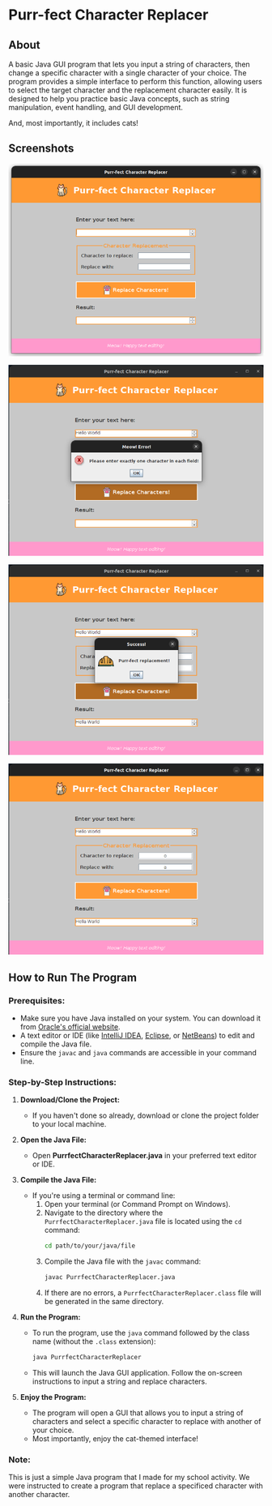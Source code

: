 # Purr-fect Character Replacer

## About

A basic Java GUI program that lets you input a string of characters, then change a specific character with a single character of your choice. The program provides a simple interface to perform this function, allowing users to select the target character and the replacement character easily. It is designed to help you practice basic Java concepts, such as string manipulation, event handling, and GUI development.

And, most importantly, it includes cats!

## Screenshots

![Program Screenshot](assets/1.png)

![Program Screenshot](assets/2.png)

![Program Screenshot](assets/3.png)

![Program Screenshot](assets/4.png)

## How to Run The Program

### Prerequisites:
- Make sure you have Java installed on your system. You can download it from [Oracle's official website](https://www.oracle.com/java/technologies/javase-jdk15-downloads.html).
- A text editor or IDE (like [IntelliJ IDEA](https://www.jetbrains.com/idea/), [Eclipse](https://www.eclipse.org/), or [NetBeans](https://netbeans.apache.org/)) to edit and compile the Java file.
- Ensure the `javac` and `java` commands are accessible in your command line.

### Step-by-Step Instructions:

1. **Download/Clone the Project:**
   - If you haven't done so already, download or clone the project folder to your local machine.

2. **Open the Java File:**
   - Open **PurrfectCharacterReplacer.java** in your preferred text editor or IDE.

3. **Compile the Java File:**
   - If you're using a terminal or command line:
     1. Open your terminal (or Command Prompt on Windows).
     2. Navigate to the directory where the `PurrfectCharacterReplacer.java` file is located using the `cd` command:
        ```bash
        cd path/to/your/java/file
        ```
     3. Compile the Java file with the `javac` command:
        ```bash
        javac PurrfectCharacterReplacer.java
        ```
     4. If there are no errors, a `PurrfectCharacterReplacer.class` file will be generated in the same directory.

4. **Run the Program:**
   - To run the program, use the `java` command followed by the class name (without the `.class` extension):
     ```bash
     java PurrfectCharacterReplacer
     ```
   - This will launch the Java GUI application. Follow the on-screen instructions to input a string and replace characters.

5. **Enjoy the Program:**
   - The program will open a GUI that allows you to input a string of characters and select a specific character to replace with another of your choice.
   - Most importantly, enjoy the cat-themed interface!

### Note:

This is just a simple Java program that I made for my school activity. We were instructed to create a program that replace a specificed character with another character.

